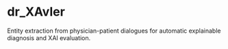 # dr_XAvIer
Entity extraction from physician-patient dialogues for automatic explainable diagnosis and XAI evaluation.
